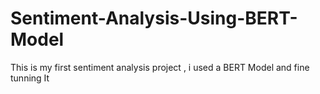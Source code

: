   # Sentiment-Analysis-Using-BERT-Model
This is my first sentiment analysis project , i used a BERT Model and fine tunning It  
   
   
     
           
    
          
             
      
  
